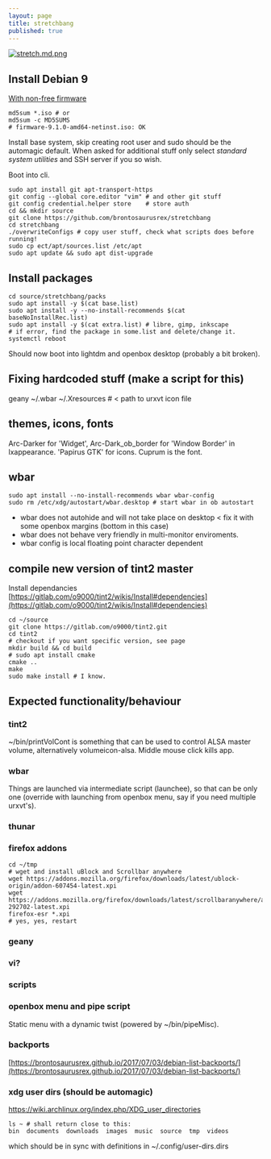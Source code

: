 ```yaml
---
layout: page
title: stretchbang
published: true
---
```

[![stretch.md.png](https://cdn.scrot.moe/images/2017/08/01/stretch.md.png)](https://cdn.scrot.moe/images/2017/08/01/stretch.png)

## Install Debian 9

[With non-free firmware](https://cdimage.debian.org/cdimage/unofficial/non-free/cd-including-firmware/)

    md5sum *.iso # or
    md5sum -c MD5SUMS 
    # firmware-9.1.0-amd64-netinst.iso: OK

Install base system, skip creating root user and sudo should be the automagic default. When asked for additional stuff only select *standard system utilities* and SSH server if you so wish.

Boot into cli.

    sudo apt install git apt-transport-https
    git config --global core.editor "vim" # and other git stuff
    git config credential.helper store    # store auth
    cd && mkdir source
    git clone https://github.com/brontosaurusrex/stretchbang
    cd stretchbang
    ./overwriteConfigs # copy user stuff, check what scripts does before running!
    sudo cp ect/apt/sources.list /etc/apt
    sudo apt update && sudo apt dist-upgrade
    
## Install packages

    cd source/stretchbang/packs
    sudo apt install -y $(cat base.list)
    sudo apt install -y --no-install-recommends $(cat baseNoInstallRec.list)
    sudo apt install -y $(cat extra.list) # libre, gimp, inkscape
    # if error, find the package in some.list and delete/change it.
    systemctl reboot
    
Should now boot into lightdm and openbox desktop (probably a bit broken).

## Fixing hardcoded stuff (make a script for this)

geany ~/.wbar ~/.Xresources # < path to urxvt icon file

## themes, icons, fonts
Arc-Darker for 'Widget', Arc-Dark_ob_border for 'Window Border' in lxappearance. 'Papirus GTK' for icons. Cuprum is the font.

## wbar

    sudo apt install --no-install-recommends wbar wbar-config
    sudo rm /etc/xdg/autostart/wbar.desktop # start wbar in ob autostart
    
- wbar does not autohide and will not take place on desktop < fix it with some openbox margins (bottom in this case)
- wbar does not behave very friendly in multi-monitor enviroments.
- wbar config is local floating point character dependent



## compile new version of tint2 master

Install dependancies  
[https://gitlab.com/o9000/tint2/wikis/Install#dependencies](https://gitlab.com/o9000/tint2/wikis/Install#dependencies)

    cd ~/source
    git clone https://gitlab.com/o9000/tint2.git
    cd tint2
    # checkout if you want specific version, see page
    mkdir build && cd build
    # sudo apt install cmake
    cmake ..
    make
    sudo make install # I know.

## Expected functionality/behaviour

### tint2
~/bin/printVolCont is something that can be used to control ALSA master volume, alternatively volumeicon-alsa. Middle mouse click kills app.

### wbar 
Things are launched via intermediate script (launchee), so that can be only one (override with launching from openbox menu, say if you need multiple urxvt's).

### thunar

### firefox addons

    cd ~/tmp
    # wget and install uBlock and Scrollbar anywhere
    wget https://addons.mozilla.org/firefox/downloads/latest/ublock-origin/addon-607454-latest.xpi
    wget https://addons.mozilla.org/firefox/downloads/latest/scrollbaranywhere/addon-292702-latest.xpi
    firefox-esr *.xpi
    # yes, yes, restart

### geany

### vi?

### scripts

### openbox menu and pipe script
Static menu with a dynamic twist (powered by ~/bin/pipeMisc).

### backports
[https://brontosaurusrex.github.io/2017/07/03/debian-list-backports/](https://brontosaurusrex.github.io/2017/07/03/debian-list-backports/)

### xdg user dirs (should be automagic)

https://wiki.archlinux.org/index.php/XDG_user_directories

    ls ~ # shall return close to this:
    bin  documents  downloads  images  music  source  tmp  videos
    
which should be in sync with definitions in ~/.config/user-dirs.dirs 
